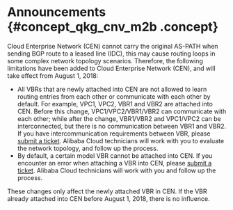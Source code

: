 # Announcements {#concept_qkg_cnv_m2b .concept}

Cloud Enterprise Network \(CEN\) cannot carry the original AS-PATH when sending BGP route to a leased line \(IDC\), this may cause routing loops in some complex network topology scenarios. Therefore, the following limitations have been added to Cloud Enterprise Network \(CEN\), and will take effect from August 1, 2018:

-   ​All VBRs that are newly attached into CEN are not allowed to learn routing entries from each other or communicate with each other by default. For example, VPC1, VPC2, VBR1 and VBR2 are attached into CEN. Before this change, VPC1/VPC2/VBR1/VBR2 can communicate with each other; while after the change, VBR1/VBR2 and VPC1/VPC2 can be interconnected, but there is no communication between VBR1 and VBR2. If you have intercommunication requirements between VBR, please [submit a ticket](https://workorder.console.aliyun.com/console.htm#/ticket/add?productCode=cbn&commonQuestionId=1448&isSmart=true). Alibaba Cloud technicians will work with you to evaluate the network topology, and follow up the process.
-   By default, a certain model VBR cannot be attached into CEN. If you encounter an error when attaching a VBR into CEN, please [submit a ticket](https://workorder.console.aliyun.com/console.htm#/ticket/add?productCode=cbn&commonQuestionId=1448&isSmart=true). Alibaba Cloud technicians will work with you and follow up the process.​​

These changes only affect the newly attached VBR in CEN. If the VBR already attached into CEN before August 1, 2018, there is no influence.

